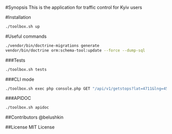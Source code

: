 #Synopsis 
This is the application for traffic control for Kyiv users

#Installation
```bash
./toolbox.sh up
```

#Useful commands
```bash
./vendor/bin/doctrine-migrations generate
vendor/bin/doctrine orm:schema-tool:update --force --dump-sql
```
###Tests
```bash
./toolbox.sh tests
```
###CLI mode
```bash
./toolbox.sh exec php console.php GET "/api/v1/getstops?lat=4711&lng=4567"
```
###APIDOC
```bash
./toolbox.sh apidoc
```

##Contributors @belushkin

##License MIT License
